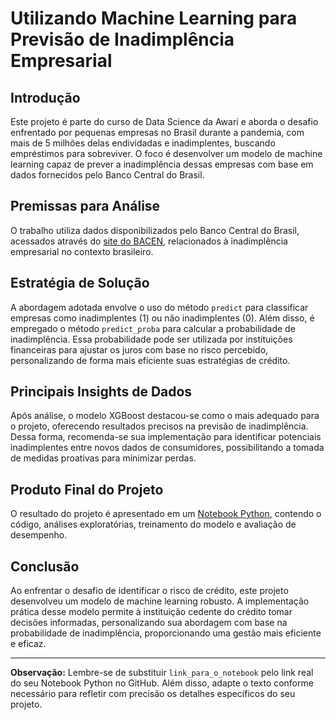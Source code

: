 # Utilizando Machine Learning para Previsão de Inadimplência Empresarial

## Introdução
Este projeto é parte do curso de Data Science da Awari e aborda o desafio enfrentado por pequenas empresas no Brasil durante a pandemia, com mais de 5 milhões delas endividadas e inadimplentes, buscando empréstimos para sobreviver. O foco é desenvolver um modelo de machine learning capaz de prever a inadimplência dessas empresas com base em dados fornecidos pelo Banco Central do Brasil.

## Premissas para Análise
O trabalho utiliza dados disponibilizados pelo Banco Central do Brasil, acessados através do [site do BACEN](https://dadosabertos.bcb.gov.br/dataset/scr_data), relacionados à inadimplência empresarial no contexto brasileiro.

## Estratégia de Solução
A abordagem adotada envolve o uso do método `predict` para classificar empresas como inadimplentes (1) ou não inadimplentes (0). Além disso, é empregado o método `predict_proba` para calcular a probabilidade de inadimplência. Essa probabilidade pode ser utilizada por instituições financeiras para ajustar os juros com base no risco percebido, personalizando de forma mais eficiente suas estratégias de crédito.

## Principais Insights de Dados
Após análise, o modelo XGBoost destacou-se como o mais adequado para o projeto, oferecendo resultados precisos na previsão de inadimplência. Dessa forma, recomenda-se sua implementação para identificar potenciais inadimplentes entre novos dados de consumidores, possibilitando a tomada de medidas proativas para minimizar perdas.

## Produto Final do Projeto
O resultado do projeto é apresentado em um [Notebook Python](link_para_o_notebook), contendo o código, análises exploratórias, treinamento do modelo e avaliação de desempenho.

## Conclusão
Ao enfrentar o desafio de identificar o risco de crédito, este projeto desenvolveu um modelo de machine learning robusto. A implementação prática desse modelo permite à instituição cedente do crédito tomar decisões informadas, personalizando sua abordagem com base na probabilidade de inadimplência, proporcionando uma gestão mais eficiente e eficaz.

---

**Observação:** Lembre-se de substituir `link_para_o_notebook` pelo link real do seu Notebook Python no GitHub. Além disso, adapte o texto conforme necessário para refletir com precisão os detalhes específicos do seu projeto.

